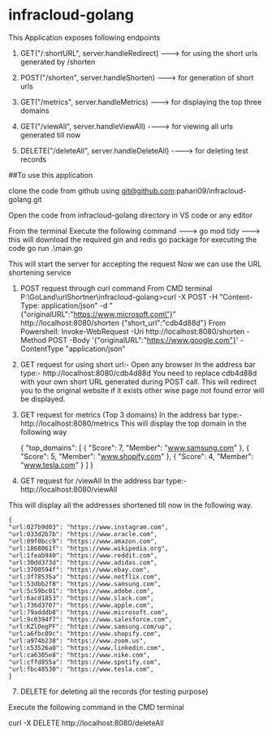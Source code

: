 # infracloud-golang
This Application exposes following endpoints

1. GET("/:shortURL", server.handleRedirect) ---> for using the short urls generated by /shorten

2. POST("/shorten", server.handleShorten) ---> for generation of short urls

3. GET("/metrics", server.handleMetrics) ---> for displaying the top three domains

4. GET("/viewAll", server.handleViewAll) ----> for viewing all urls generated till now

5. DELETE("/deleteAll", server.handleDeleteAll) ----> for deleting test records



##To use this application

clone the code from github using git@github.com:pahari09/infracloud-golang.git

Open the code from infracloud-golang directory in VS code or any editor

From the terminal Execute the following command --->
go mod tidy ---> this will download the required gin and redis go package for executing the code
go run .\main.go

This will start the server for accepting the request
Now we can use the URL shortening service

1. POST request through curl command
From CMD terminal
P:\GoLand\urlShortner\infracloud-golang>curl -X POST -H "Content-Type: application/json" -d "{\"originalURL\":\"https://www.microsoft.com\"}" http://localhost:8080/shorten
{"short_url":"cdb4d88d"} 
From Powershell:
   Invoke-WebRequest -Uri http://localhost:8080/shorten -Method POST -Body '{"originalURL":"https://www.google.com"}' -ContentType "application/json"
   
3. GET request for using short url:-
Open any browser
In the address bar type:- http://localhost:8080/cdb4d88d
You need to replace cdb4d88d with your own short URL generated during POST call.
This will redirect you to the original website if it exists other wise page not found error will be displayed.

4. GET request for metrics (Top 3 domains)
   In the address bar type:- http://localhost:8080/metrics
This will display the top domain in the following way

   {
   "top_domains": [
   {
   "Score": 7,
   "Member": "www.samsung.com"
   },
   {
   "Score": 5,
   "Member": "www.shopify.com"
   },
   {
   "Score": 4,
   "Member": "www.tesla.com"
   }
   ]
   }
5.  GET request for /viewAll
    In the address bar type:- http://localhost:8080/viewAll
    
This will display all the addresses shortened till now in the following way.

    {
    "url:027b9d03": "https://www.instagram.com",
    "url:033d2b7b": "https://www.oracle.com",
    "url:09f0bcc9": "https://www.amazon.com",
    "url:1868061f": "https://www.wikipedia.org",
    "url:1feab940": "https://www.reddit.com",
    "url:30dd373d": "https://www.adidas.com",
    "url:3700594f": "https://www.ebay.com",
    "url:3f78535a": "https://www.netflix.com",
    "url:53dbb2f8": "https://www.samsung.com",
    "url:5c59bc01": "https://www.adobe.com",
    "url:6acd1853": "https://www.slack.com",
    "url:736d3707": "https://www.apple.com",
    "url:79adddb8": "https://www.microsoft.com",
    "url:9c0394f7": "https://www.salesforce.com",
    "url:KZlOegPF": "https://www.samsung.com/up",
    "url:a6fbc09c": "https://www.shopify.com",
    "url:a974b238": "https://www.zoom.us",
    "url:c53526a0": "https://www.linkedin.com",
    "url:ca6305e8": "https://www.nike.com",
    "url:cffd855a": "https://www.spotify.com",
    "url:fbc48530": "https://www.tesla.com",
    }
7. DELETE for deleting all the records (for testing purpose)

Execute the following command in the CMD terminal

   curl -X DELETE http://localhost:8080/deleteAll
